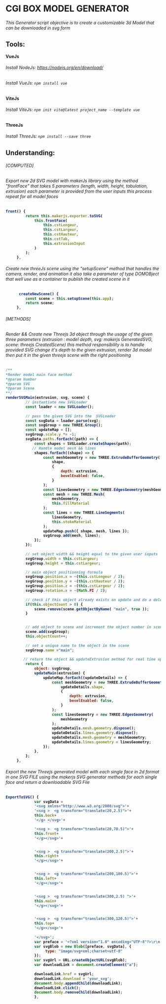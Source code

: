 # CGI BOX MODEL GENERATOR
###### This Generator script objective is to create a customizable 3d Model that can be downloaded in svg form
## Tools:
<b>VueJs
 ###### Install NodeJs: https://nodejs.org/en/download/
  ###### Install VueJs: ```npm install vue ```

 <b> ViteJs
   ###### Install ViteJs: ``` npm init vite@latest project_name --template vue ```
 
 <b> ThreeJs <br>
   ###### Install ThreeJs: ``` npm install --save three ```
## Understanding:
###### [COMPUTED]
  ###### Export new 2d SVG model with makerJs library  using  the method "frontFace" that takes 5 parameters (length, width, height, tabulation, extrusion) each parameter is provided from the user inputs this process repeat for all model faces
   ```javascript
  front() {
            return this.makerjs.exporter.toSVG(
                this.frontFace(
                    this.cstLongeur,
                    this.cstLargeur,
                    this.cstHauteur,
                    this.cstTab,
                    this.extrusionInput
                )
            );
        },
  
   ```
  
  
###### Create new threeJs scene using the "setupScene" method that handles the camera, render, and animation it also take a parameter of type DOMOBject that well use as a container to publish the created scene in it
   ```javascript
         createNewScene() {
            const scene = this.setupScene(this.app);
            return scene;
        },
  
   ```
  
  
  
  
###### [METHODS]
  ###### Render && Create new Threejs 3d object through the usage of the given three parameters (extrusion : model depth, svg: makerjs GeneratedSVG, scene: threejs CreatedScene)  this method responsibility is to handle provided SVG change it's depth to the given extrusion, render 3d model then put it in the given threejs scene with the right positioning 
   ```javascript
  /**
  *Render model main face method
  *@param Number
  *@param SVG
  *@param Scene
  **/
 renderSVGMain(extrusion, svg, scene) {
            // instantiate new SVGLoader
            const loader = new SVGLoader();
            
            // pass the given SVG into the  SVGLoader
            const svgData = loader.parse(svg);
            const svgGroup = new THREE.Group();
            const updateMap = [];
            svgGroup.scale.y *= -1;
            svgData.paths.forEach((path) => {
                const shapes = SVGLoader.createShapes(path);
               // Handle model mesh && lines 
                shapes.forEach((shape) => {
                    const meshGeometry = new THREE.ExtrudeBufferGeometry(
                        shape,
                        {
                            depth: extrusion,
                            bevelEnabled: false,
                        }
                    );
                    const linesGeometry = new THREE.EdgesGeometry(meshGeometry);
                    const mesh = new THREE.Mesh(
                        meshGeometry,
                        this.fillMaterial
                    );
                    const lines = new THREE.LineSegments(
                        linesGeometry,
                        this.stokeMaterial
                    );
                    updateMap.push({ shape, mesh, lines });
                    svgGroup.add(mesh, lines);
                });
            });
            
            // set object width && height equal to the given user inputs
            svgGroup.width = this.cstLargeur;
            svgGroup.height = this.cstLargeur;
  
            // main object positionning formula
            svgGroup.position.x = -(this.cstLongeur / 2);
            svgGroup.position.y = -(this.cstHauteur / 2);
            svgGroup.position.z = -(this.cstLargeur / 2);
            svgGroup.rotation.x = -(Math.PI / 2);
            
            // check if this object already exists on update and do a delete operation for the old object from scene if it already exists through the given unique name of object
            if(this.objectCount > 0) {
                scene.remove(scene.getObjectByName( "main", true ));
            }
            
  
            // add object to scene and increment the object number in scene 
            scene.add(svgGroup);
            this.objectCount++;
            
            // set a unique name to the object in the scene
            svgGroup.name ="main";
          
           // return the object && updateExtrusion method for real time update
            return {
                object: svgGroup,
                updateMain(extrusion) {
                    updateMap.forEach((updateDetails) => {
                        const meshGeometry = new THREE.ExtrudeBufferGeometry(
                            updateDetails.shape,
                            {
                                depth: extrusion,
                                bevelEnabled: false,
                            }
                        );
                        const linesGeometry = new THREE.EdgesGeometry(
                            meshGeometry
                        );
                        updateDetails.mesh.geometry.dispose();
                        updateDetails.lines.geometry.dispose();
                        updateDetails.mesh.geometry = meshGeometry;
                        updateDetails.lines.geometry = linesGeometry;
                    });
                },
            };
        },
  
   ```

  
  
  
  
  
  ###### Export the new Threejs generated model with each single face in 2d format in one SVG FILE using the makerjs SVG generator methods for each single face and return a downloadable SVG File
   ```javascript
  ExportToSVG() {
                var svgData = 
                '<svg xmlns="http://www.w3.org/2000/svg">'+
                '<svg >  <g transform="translate(20,2.5)">'+
                this.back+
                '</g> </svg>'+

                '<svg >  <g transform="translate(20,70.5)">'+
                this.front+
                '</g></svg>'+


                '<svg >  <g transform="translate(200,2.5)">'+
                this.right+
                '</g></svg>'+


                '<svg >  <g transform="translate(200,100.5)">'+
                this.left+
                '</g></svg>'+


                '<svg >  <g transform="translate(300,2.5) ">'+
                this.main+
                '</g></svg>'+


                '<svg >  <g transform="translate(300,120.5)">'+
                this.top+
                '</g></svg>'+
               
                '</svg>';
                var preface = '<?xml version="1.0" encoding="UTF-8"?>\r\n';
                var svgBlob = new Blob([preface, svgData], {
                     type: "image/svg+xml;charset=utf-8"
                });
                var svgUrl = URL.createObjectURL(svgBlob);
                var downloadLink = document.createElement("a");
                
                downloadLink.href = svgUrl;
                downloadLink.download = 'your_svg';
                document.body.appendChild(downloadLink);
                downloadLink.click();
                document.body.removeChild(downloadLink);
                },


```
